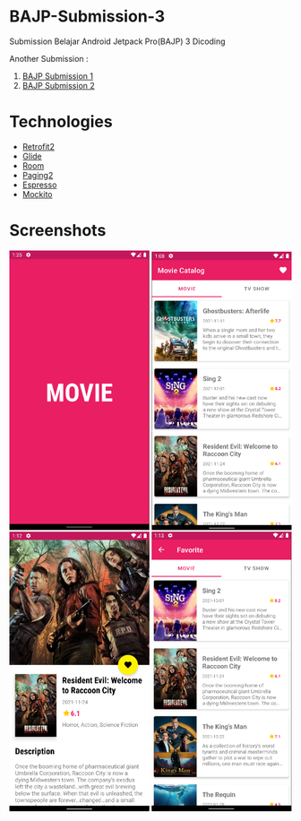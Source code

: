# BAJP-Submission-3
Submission Belajar Android Jetpack Pro(BAJP) 3 Dicoding

<p>Another Submission :</p>
<ol>
  <li><a href="https://github.com/WahyuDwe/BAJP-Submission-1">BAJP Submission 1</a></li>
  <li><a href="https://github.com/WahyuDwe/BAJP-Submission-2">BAJP Submission 2</a></li>
</ol>

# Technologies
- [Retrofit2](https://square.github.io/retrofit/)
- [Glide](https://github.com/bumptech/glide)
- [Room](https://developer.android.com/training/data-storage/room)
- [Paging2](https://developer.android.com/topic/libraries/architecture/paging)
- [Espresso](https://developer.android.com/training/testing/espresso)
- [Mockito](https://developer.android.com/training/testing/local-tests)

# Screenshots
<p>
  <img src="https://github.com/WahyuDwe/BAJP-Submission-3/blob/material2/art/splash.png" width="250">
  <img src="https://github.com/WahyuDwe/BAJP-Submission-3/blob/material2/art/home.png" width="250">
  <img src="https://github.com/WahyuDwe/BAJP-Submission-3/blob/material2/art/detail.png" width="250">
  <img src="https://github.com/WahyuDwe/BAJP-Submission-3/blob/material2/art/favorite.png" width="250">
</p>

